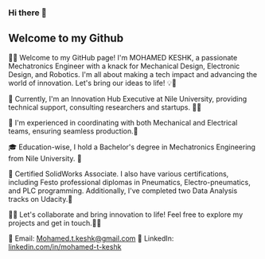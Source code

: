 ### Hi there 👋
## Welcome to my Github 

👋🤖 Welcome to my GitHub page! I'm MOHAMED KESHK, a passionate Mechatronics Engineer with a knack for Mechanical Design, Electronic Design, and Robotics. I'm all about making a tech impact and advancing the world of innovation. Let's bring our ideas to life! 💡🚀

💼 Currently, I'm an Innovation Hub Executive at Nile University, providing technical support, consulting researchers and startups. 🌊🚀

🔬 I'm experienced in coordinating with both Mechanical and Electrical teams, ensuring seamless production.🔭

🎓 Education-wise, I hold a Bachelor's degree in Mechatronics Engineering from Nile University. 💪

🌟  Certified SolidWorks Associate. I also have various certifications, including Festo professional diplomas in Pneumatics, Electro-pneumatics, and PLC programming. Additionally, I've completed two Data Analysis tracks on Udacity.🌱

🤜🤛 Let's collaborate and bring innovation to life! Feel free to explore my projects and get in touch.🌟🚀

📧 Email: Mohamed.t.keshk@gmail.com
🔗 LinkedIn: [linkedin.com/in/mohamed-t-keshk](linkedin.com/in/mohamed-t-keshk)
